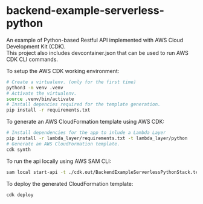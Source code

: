 # backend-example-serverless-python

An example of Python-based Restful API implemented with AWS Cloud Development Kit (CDK).    
This project also includes devcontainer.json that can be used to run AWS CDK CLI commands.

To setup the AWS CDK working environment:

```bash
# Create a virtualenv. (only for the first time)
python3 -m venv .venv
# Activate the virtualenv.
source .venv/bin/activate
# Install depencies required for the template generation.
pip install -r requirements.txt
```

To generate an AWS CloudFormation template using AWS CDK:

```bash
# Install dependencies for the app to inlude a Lambda Layer
pip install -r lambda_layer/requirements.txt -t lambda_layer/python
# Generate an AWS CloudFormation template.
cdk synth
```

To run the api locally using AWS SAM CLI:

```bash
sam local start-api -t ./cdk.out/BackendExampleServerlessPythonStack.template.json 
```

To deploy the generated CloudFormation template:

```bash
cdk deploy
```
